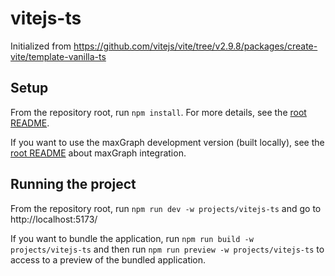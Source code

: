 # vitejs-ts

Initialized from https://github.com/vitejs/vite/tree/v2.9.8/packages/create-vite/template-vanilla-ts

## Setup

From the repository root, run `npm install`. For more details, see the [root README](../../README.md#setup).

If you want to use the maxGraph development version (built locally), see the [root README](../../README.md#maxgraph-dev-version) about maxGraph integration.

## Running the project

From the repository root, run `npm run dev -w projects/vitejs-ts` and go to http://localhost:5173/

If you want to bundle the application, run `npm run build -w projects/vitejs-ts` and then run `npm run preview -w projects/vitejs-ts`
to access to a preview of the bundled application.
